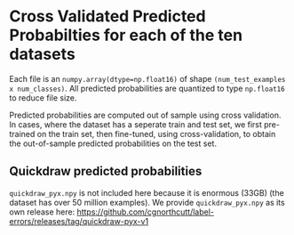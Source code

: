 # Cross Validated Predicted Probabilties for each of the ten datasets

Each file is an `numpy.array(dtype=np.float16)` of shape `(num_test_examples x num_classes)`. All predicted probabilities are quantized to type `np.float16` to reduce file size.

Predicted probabilities are computed out of sample using cross validation. In cases, where the dataset has a seperate train and test set, we first pre-trained on the train set, then fine-tuned, using cross-validation, to obtain the out-of-sample predicted probabilities on the test set.

## Quickdraw predicted probabilities
`quickdraw_pyx.npy` is not included here because it is enormous (33GB) (the dataset has over 50 million examples). We provide `quickdraw_pyx.npy` as its own release here: https://github.com/cgnorthcutt/label-errors/releases/tag/quickdraw-pyx-v1
